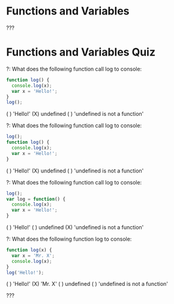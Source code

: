 # Functions and Variables

???

# Functions and Variables Quiz

?: What does the following function call log to console:

```javascript
function log() {
  console.log(x);
  var x = 'Hello!';
}
log();
```

( ) 'Hello!'
(X) undefined
( ) 'undefined is not a function'

?: What does the following function call log to console:

```javascript
log();
function log() {
  console.log(x);
  var x = 'Hello!';
}
```

( ) 'Hello!'
(X) undefined
( ) 'undefined is not a function'

?: What does the following function call log to console:

```javascript
log();
var log = function() {
  console.log(x);
  var x = 'Hello!';
}
```

( ) 'Hello!'
( ) undefined
(X) 'undefined is not a function'

?: What does the following function log to console:

```javascript
function log(x) {
  var x = 'Mr. X';
  console.log(x);
}
log('Hello!');
```

( ) 'Hello!'
(X) 'Mr. X'
( ) undefined
( ) 'undefined is not a function'

???
